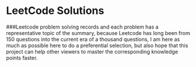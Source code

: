 # LeetCode Solutions

###Leetcode problem solving records and each problem has a representative topic of the summary, because Leetcode has long been from 150 questions into the current era of a thousand questions, I am here as much as possible here to do a preferential selection, but also hope that this project can help other viewers to master the corresponding knowledge points faster.

